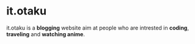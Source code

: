 # it.otaku
it.otaku is a **blogging** website aim at people who are intrested in **coding**, **traveling** and **watching anime**.
